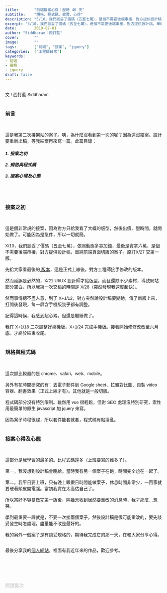 ```yaml
---
title:       "前端接案心得：歷時 40 天"
subtitle:    "規格、程式碼、收費、心得"
description: "5/10，我們談妥了價碼（五至七萬），是個不需要後端串接，對方提供設計稿，單純前端頁面切版的案子。原訂5/27 交第一版......"
excerpt: "5/10，我們談妥了價碼（五至七萬），是個不需要後端串接，對方提供設計稿，單純前端頁面切版的案子。原訂5/27 交第一版......"
date:        2019-07-01
author: "Siddharam｜西打藍"
cover:       ""
image:       ""
tags:        ["前端", "接案", "jquery"]
categories:  ["工程師日常"]
keywords:
- 前端
- 接案
- jquery
draft: false
---
```


<article style="font-family: 'Noto Sans TC', '微軟正黑體', sans-serif; font-weight: 300;">

<br>文 / 西打藍 Siddharam<br><br>

<h3 class="article-h1-color">前言</h3><br>

這是我第二次接架站的案子。咦，為什麼沒看到第一次的呢？因為還沒結案。設計要重新出稿，等我結案再來寫一篇。此篇目錄：

<h5>
1. 接案之初<br><br>
2. 規格與程式碼<br><br>
3. 接案心得及心態
</h5><br><br>

<h3 class="article-h1-color">接案之初</h3><br>

這是個非常規的接案，因為對方只給我看了大概的版型，然後出價、壓時間，就開始做了。可能因為是急件，所以一切就簡。
<br><br>
X/10，我們談妥了價碼（五至七萬），依照動態多寡加錢，最後是實拿六萬，是個不需要後端串接，對方提供設計稿，單純前端頁面切版的案子。原訂X/27 交第一版。
<br><br>
先給大家看最後的<a href="https://www.ovenplus.com/" target='_blank'> 版本</a>，這是正式上線後，對方工程師接手修改的版本。
<br><br>
然而延誤是必然的，X/21 UI/UX 設計師才給版型，而且還缺不少素材，導致網站部分空白，所以我第一次交稿的時間是 X/28（突然發現我速度超快）。
<br><br>
然而事情總不盡人意，到了 X+1/12，對方突然說設計稿要變動，傳了新版上來，打開後發現，每一屏含手機版幾乎都有調整。
<br><br>
記得這時候，我感到超心累。但還是繼續做了。
<br><br>
我在 X+1/18 二次調整好桌機版，X+1/24 完成手機版。接著開始修修改改至六月底。才終於結束收尾。
<br><br>

<h3 class="article-h1-color">規格與程式碼</h3><br>

這次抓比較嚴的是 chrome、safari，web、mobile。
<br><br>
另外有花時間研究的有：丟電子郵件到 Google sheet、拉霸對比圖、自製 video 容器、翻書效果（正式上線才有）。其他就是一般切版。
<br><br>
程式碼部分沒有特別限制。雖然用 vue 很輕鬆，但對 SEO 處理沒特別研究，索性用最簡單的原生 javascript 加 jquery 來寫。
<br><br>
因為案子時程很趕，所以套件能套就套，程式碼有點凌亂。
<br><br>

<h3 class="article-h1-color">接案心得及心態</h3><br>

這部分是我學習的最多的。比程式碼還多（上班要寫的難多了）。
<br><br>
第一，我沒想到設計稿會晚給。當時我有另一個案子在跑，時間完全尬在一起了。
<br><br>
第二，我平日要上班，只有晚上跟假日時間能做案子，休息時間非常少，一回家就要硬著頭皮開電腦。當初我實在太高估自己了。
<br><br>
所以當好不容易做完第一版後，隔幾天收到居然要重改的消息時，我才那麼…想哭。
<br><br>
學到最重要一課就是，不要一次接兩個案子，然後設計稿是很可能重改的，要先談妥發生時怎處理，盡量能不改是最好的。
<br><br>
我的另外一個案子是有談妥規格的，期待我完成它的那一天，在和大家分享心得。
<br><br>


最後分享我的<a href="https://siddharam.com/" target="_blank">個人網站</a>，裡面有我近年來的作品，歡迎參考。<br><br>

<br><br><br>

</article>

<div style="color: #bfbfbf; font-size: 15px;" id="busuanzi_container_page_pv">
  閱讀量<span id="busuanzi_value_page_pv"></span>次
</div>

<script src="../../js/post.js"></script>